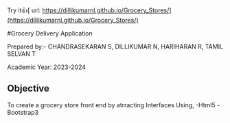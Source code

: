 Try it👍[ url: https://dillikumarnl.github.io/Grocery_Stores/](https://dillikumarnl.github.io/Grocery_Stores/)

#Grocery Delivery Application
 
Prepared by:- 
CHANDRASEKARAN S,
DILLIKUMAR N,
HARIHARAN R,
TAMIL SELVAN T 

Academic Year: 2023-2024
 
## Objective 
To create a grocery store front end by atrracting Interfaces Using,
 -Html5
 -Bootstrap3
 
 
